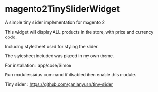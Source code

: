 # magento2TinySliderWidget
A simple tiny slider implementation for magento 2

This widget will display ALL products in the store, with price and currency code.


Including stylesheet used for styling the slider.

The stylesheet included was placed in my own theme.



For installation : app/code/Simon

Run module:status command if disabled then enable this module.


Tiny slider : https://github.com/ganlanyuan/tiny-slider

